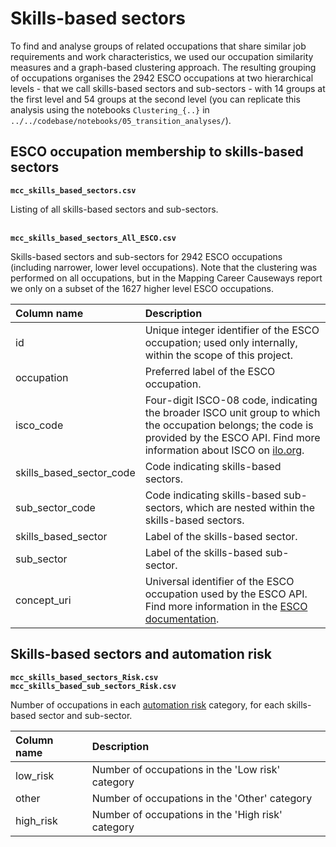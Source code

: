 # Skills-based sectors

To find and analyse groups of related occupations that share similar job requirements and work characteristics, we used our occupation similarity measures and a graph-based clustering approach. The resulting grouping of occupations organises the 2942 ESCO occupations at two hierarchical levels - that we call skills-based sectors and sub-sectors - with 14 groups at the first level and 54 groups at the second level (you can replicate this analysis using the notebooks `Clustering_{..}` in `../../codebase/notebooks/05_transition_analyses/`).

## ESCO occupation membership to skills-based sectors

**`mcc_skills_based_sectors.csv`**

Listing of all skills-based sectors and sub-sectors.

&nbsp;  
**`mcc_skills_based_sectors_All_ESCO.csv`**  

Skills-based sectors and sub-sectors for 2942 ESCO occupations (including narrower, lower level occupations). Note that the clustering was performed on all occupations, but in the Mapping Career Causeways report we only on a subset of the 1627 higher level ESCO occupations.

| Column name   | Description   |
|:---------------|:---------------|
|id   | Unique integer identifier of the ESCO occupation; used only internally, within the scope of this project. |
|occupation  | Preferred label of the ESCO occupation.   |
|isco_code   | Four-digit ISCO-08 code, indicating the broader ISCO unit group to which the occupation belongs; the code is provided by the ESCO API. Find more information about ISCO on [ilo.org](https://www.ilo.org/public/english/bureau/stat/isco/isco08/). |
| skills_based_sector_code | Code indicating skills-based sectors. |
| sub_sector_code | Code indicating skills-based sub-sectors, which are nested within the skills-based sectors. |
| skills_based_sector | Label of the skills-based sector. |
| sub_sector | Label of the skills-based sub-sector. |
| concept_uri | Universal identifier of the ESCO occupation used by the ESCO API. Find more information in the [ESCO documentation](https://ec.europa.eu/esco/api/doc/esco_api_doc.html#rest-calls-get-conceptschemes-by-uris). |

## Skills-based sectors and automation risk

**`mcc_skills_based_sectors_Risk.csv`**  
**`mcc_skills_based_sub_sectors_Risk.csv`**

Number of occupations in each [automation risk](https://github.com/nestauk/mapping-career-causeways/tree/main/supplementary_online_data/automation_risk/) category, for each skills-based sector and sub-sector.

| Column name   | Description   |
|:---------------|:---------------|
| low_risk  | Number of occupations in the 'Low risk' category  |
| other  | Number of occupations in the 'Other' category    |
| high_risk  | Number of occupations in the 'High risk' category    |
